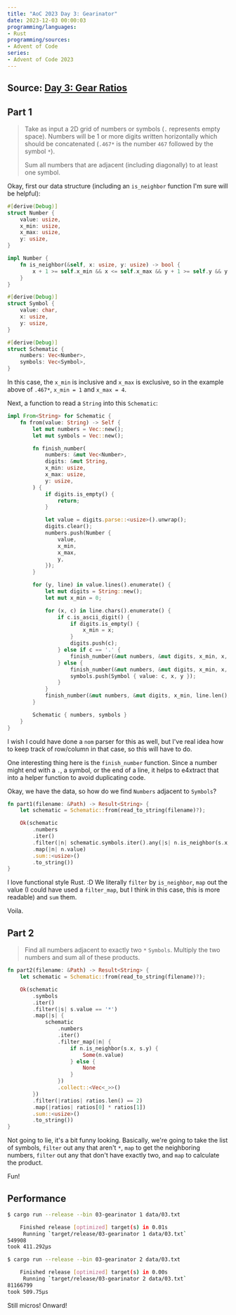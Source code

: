 ```yaml
---
title: "AoC 2023 Day 3: Gearinator"
date: 2023-12-03 00:00:03
programming/languages:
- Rust
programming/sources:
- Advent of Code
series:
- Advent of Code 2023
---
```

## Source: [Day 3: Gear Ratios](https://adventofcode.com/2023/day/3)

## Part 1

> Take as input a 2D grid of numbers or symbols (`.` represents empty space). Numbers will be 1 or more digits written horizontally which should be concatenated (`.467*` is the number `467` followed by the symbol `*`). 
>
> Sum all numbers that are adjacent (including diagonally) to at least one symbol. 

<!--more-->

Okay, first our data structure (including an `is_neighbor` function I'm sure will be helpful):

```rust
#[derive(Debug)]
struct Number {
    value: usize,
    x_min: usize,
    x_max: usize,
    y: usize,
}

impl Number {
    fn is_neighbor(&self, x: usize, y: usize) -> bool {
        x + 1 >= self.x_min && x <= self.x_max && y + 1 >= self.y && y <= self.y + 1
    }
}

#[derive(Debug)]
struct Symbol {
    value: char,
    x: usize,
    y: usize,
}

#[derive(Debug)]
struct Schematic {
    numbers: Vec<Number>,
    symbols: Vec<Symbol>,
}
```

In this case, the `x_min` is inclusive and `x_max` is exclusive, so in the example above of `.467*`, `x_min = 1` and `x_max = 4`. 

Next, a function to read a `String` into this `Schematic`:

```rust
impl From<String> for Schematic {
    fn from(value: String) -> Self {
        let mut numbers = Vec::new();
        let mut symbols = Vec::new();

        fn finish_number(
            numbers: &mut Vec<Number>,
            digits: &mut String,
            x_min: usize,
            x_max: usize,
            y: usize,
        ) {
            if digits.is_empty() {
                return;
            }

            let value = digits.parse::<usize>().unwrap();
            digits.clear();
            numbers.push(Number {
                value,
                x_min,
                x_max,
                y,
            });
        }

        for (y, line) in value.lines().enumerate() {
            let mut digits = String::new();
            let mut x_min = 0;

            for (x, c) in line.chars().enumerate() {
                if c.is_ascii_digit() {
                    if digits.is_empty() {
                        x_min = x;
                    }
                    digits.push(c);
                } else if c == '.' {
                    finish_number(&mut numbers, &mut digits, x_min, x, y);
                } else {
                    finish_number(&mut numbers, &mut digits, x_min, x, y);
                    symbols.push(Symbol { value: c, x, y });
                }
            }
            finish_number(&mut numbers, &mut digits, x_min, line.len(), y);
        }

        Schematic { numbers, symbols }
    }
}
```

I wish I could have done a `nom` parser for this as well, but I've real idea how to keep track of row/column in that case, so this will have to do. 

One interesting thing here is the `finish_number` function. Since a number might end with a `.`, a symbol, or the end of a line, it helps to e4xtract that into a helper function to avoid duplicating code. 

Okay, we have the data, so how do we find `Numbers` adjacent to `Symbols`? 

```rust
fn part1(filename: &Path) -> Result<String> {
    let schematic = Schematic::from(read_to_string(filename)?);

    Ok(schematic
        .numbers
        .iter()
        .filter(|n| schematic.symbols.iter().any(|s| n.is_neighbor(s.x, s.y)))
        .map(|n| n.value)
        .sum::<usize>()
        .to_string())
}
```

I love functional style Rust. :D We literally `filter` by `is_neighbor`, `map` out the value (I could have used a `filter_map`, but I think in this case, this is more readable) and `sum` them.

Voila.

## Part 2

> Find all numbers adjacent to exactly two `*` `Symbols`. Multiply the two numbers and sum all of these products. 

```rust
fn part2(filename: &Path) -> Result<String> {
    let schematic = Schematic::from(read_to_string(filename)?);

    Ok(schematic
        .symbols
        .iter()
        .filter(|s| s.value == '*')
        .map(|s| {
            schematic
                .numbers
                .iter()
                .filter_map(|n| {
                    if n.is_neighbor(s.x, s.y) {
                        Some(n.value)
                    } else {
                        None
                    }
                })
                .collect::<Vec<_>>()
        })
        .filter(|ratios| ratios.len() == 2)
        .map(|ratios| ratios[0] * ratios[1])
        .sum::<usize>()
        .to_string())
}
```

Not going to lie, it's a bit funny looking. Basically, we're going to take the list of symbols, `filter` out any that aren't `*`, `map` to get the neighboring numbers, `filter` out any that don't have exactly two, and `map` to calculate the product. 

Fun!

## Performance

```bash
$ cargo run --release --bin 03-gearinator 1 data/03.txt

    Finished release [optimized] target(s) in 0.01s
     Running `target/release/03-gearinator 1 data/03.txt`
549908
took 411.292µs

$ cargo run --release --bin 03-gearinator 2 data/03.txt

    Finished release [optimized] target(s) in 0.00s
     Running `target/release/03-gearinator 2 data/03.txt`
81166799
took 509.75µs
```

Still micros! Onward!